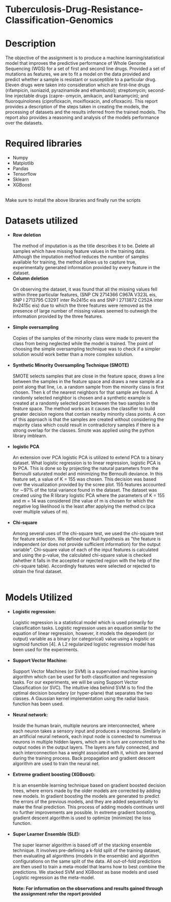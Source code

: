 # Tuberculosis-Drug-Resistance-Classification-Genomics
# Description
The objective of the assignment is to produce a machine learning/statistical model that improves the predictive performance of Whole Genome Sequencing (WGS) for a set of first and second line drugs. Provided a set of mutations as features, we are to fit a model on the data provided and predict whether a sample is resistant or susceptible to a particular drug. Eleven drugs were taken into consideration which are first-line drugs (rifampicin, isoniazid, pyrazinamide and ethambutol); streptomycin; second-line injectable drugs (capre- omycin, amikacin, and kanamycin); and fluoroquinolones (ciprofloxacin, moxifloxacin, and ofloxacin). This report provides a description of the steps taken in creating the models, the processing of datasets and the results inferred from the trained models. The report also provides a reasoning and analysis of the models performance over the datasets.<br/>
# Required libraries
* Numpy
* Matplotlib
* Pandas
* Tensorflow
* Sklearn
* XGBoost
<br/>
Make sure to install the above libraries and finally run the scripts

# Datasets utilized
* **Row deletion**<br/><br/>
  The method of imputation is as the title describes it to be. Delete all samples which have missing feature values in the training data. Although the imputation method reduces the number of samples available for training, the method allows us to capture true, experimentally generated information provided by every feature in the dataset.
* **Column deletion**<br/><br/>
  On observing the dataset, it was found that all the missing values fell within three particular features, (SNP CN 2714366 C967A V323L eis, SNP I 2713795 C329T inter Rv2415c eis and SNP I 2713872 C252A inter Rv2415c eis) due to which the three features were removed as the presence of large number of missing values seemed to outweigh the information provided by the three features.<br/><br/>
* **Simple oversampling**<br/><br/>
Copies of the samples of the minority class were made to prevent the class from being neglected while the model is trained. The point of choosing the simple oversampling technique was to check if a simpler solution would work better than a more complex solution.<br/><br/>
* **Synthetic Minority Oversampling Technique (SMOTE)**<br/><br/>
SMOTE selects samples that are close in the feature space, draws a line between the samples in the feature space and draws a new sample at a point along that line, i.e. a random sample from the minority class is first chosen. Then k of the nearest neighbors for that sample are found. A randomly selected neighbor is chosen and a synthetic example is created at a randomly selected point between the two samples in the feature space. The method works as it causes the classifier to build greater decision regions that contain nearby minority class points. A con of this approach is that the samples are created without considering the majority class which could result in contradictory samples if there is a strong overlap for the classes. Smote was applied using the python library imblearn.<br/><br/>
* **logistic PCA**<br/><br/>
An extension over PCA logistic PCA is utilized to extend PCA to a binary dataset. What logistic regression is to linear regression, logistic PCA is to PCA.
This is done so by projecting the natural parameters from the Bernoulli saturated model and minimizing the Bernoulli deviance. In this feature set, a value of K = 155 was chosen. This decision was based over the visualization provided by the scree plot. 155 features accounted for ∼97% of the total variance found in the dataset. The dataset was created using the R library logistic PCA where the parameters of K = 155 and m = 14 was considered (the value of m is chosen for which the negative log likelihood is the least after applying the method cv.lpca over multiple values of m).<br/><br/>
* **Chi-square**<br/><br/>
Among several uses of the chi-square test, we used the chi-square test for feature selection. We defined our Null hypothesis as "the feature is independent (or
does not provide sufficient information) for the output variable". Chi-square value of each of the input features is calculated and using the p-value, the calculated chi-square value is checked (whether it falls in the accepted or rejected region with the help of the chi-square table). Accordingly features were selected or rejected to obtain the final dataset.<br/><br/>
# Models Utilized
* **Logistic regression:**<br/><br/> 
Logistic regression is a statistical model which is used primarily for classification tasks. Logistic regression uses an equation similar to the equation of linear regression, however, it models the dependent (or output) variable as a binary (or categorical) value using a logistic or sigmoid function [4]. A L2 regularized logistic regression model has been used for the experiments.<br/><br/>
* **Support Vector Machine:**<br/><br/>
Support Vector Machines (or SVM) is a supervised machine learning algorithm which can be used for both classification and regression tasks. For our experiments, we will be using Support Vector Classification (or SVC). The intuitive idea behind SVM is to find the optimal decision boundary (or hyper-plane) that separates the two classes. A Gaussian kernel implementation using the radial basis function has been used.<br/><br/>
* **Neural network:**<br/><br/>
Inside the human brain, multiple neurons are interconnected, where each neuron takes a sensory input and produces a response. Similarly in an artificial neural network, each input node is connected to numerous neurons in multiple hidden layers, which are in turn are connected to the output nodes in the output layers. The layers are fully connected, and each interconnection has a weight associated with it, which are learned during the training process. Back propagation and gradient descent algorithm are used to train the neural net.<br/><br/>
* **Extreme gradient boosting (XGBoost):**<br/><br/>
It is an ensemble learning technique based on gradient boosted decision trees, where errors made by the older models are corrected by adding new models. In gradient boosting the models are generated to predict the errors of the previous models, and they are added sequentially to make the final prediction. This process of adding models continues until no further improvements are possible. In extreme gradient boosting, gradient descent algorithm is used to optimize (minimize) the loss function.<br/><br/>
* **Super Learner Ensemble (SLE):**<br/><br/>
The super learner algorithm is based off of the stacking ensemble technique. It involves pre-defining a k-fold split of the training dataset, then evaluating all algorithms (models in the ensemble) and algorithm configurations on the same split of the data. All out-of-fold predictions are then used to train a meta-model that learns how to best combine the predictions. We stacked SVM and XGBoost as base models and used Logistic regression as the meta-model.<br/><br/>
**Note: For information on the observations and results gained through the assignment refer the report provided**
